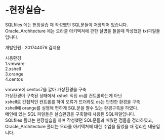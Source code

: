 # -현장실습-
SQLfiles 에는 현장실습 때 작성했던 SQL문들이 저장되어 있습니다.<br>
Oracle_Architecture 에는 오라클 아키텍쳐에 관한 설명을 들을때
작성했던 txt파일들 입니다.


개발인원 : 201744076 김지용<br>

사용환경 <br>
1.vmware <br>
2.xshell <br>
3.orange <br>
4.centos <br>

vmware에 centos7을 깔아 가상환경을 구축 <br>
가상환경이 구축된 상태에서 xshell 직접 os를 컨트롤하는게 아닌<br>
xshell로 간접적인 컨트롤를 하여 오류가 뜨더라도 os는 안전한 환경을 구축<br>
xshell에 orange를 실행해 편하게 SQL문을 짤수 있는 환경구축을 하였다.<br>
메인에 있는 SQL 파일들은 실습환경을 구축할때 사용된 SQL파일입니다.<br>
SQLfiles 폴더는 현장실습을 하며 작성했던 SQL문들과 배웠던 점들을 정리하였고,<br>
Oracle_Architecture 폴더는 오라클 아키택쳐에 대한 수업을 들었을 때 정리한 내용입니다.<br>









